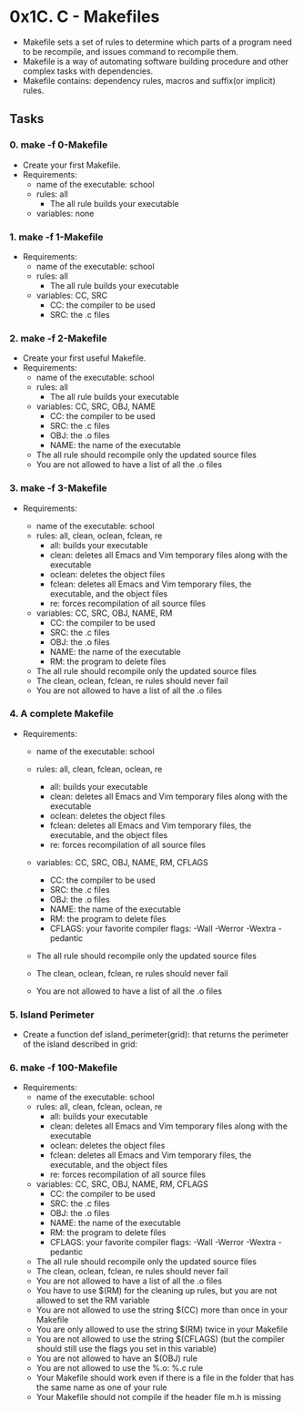 # 0x1C. C - Makefiles
- Makefile sets a set of rules to determine which parts of a program
need to be recompile, and issues command to recompile them. 
- Makefile is a way of automating software building procedure and other
complex tasks with dependencies. 
- Makefile contains: dependency rules, macros and suffix(or implicit)
rules. 

## Tasks
### 0. make -f 0-Makefile
- Create your first Makefile.
- Requirements:
	* name of the executable: school
	* rules: all
		- The all rule builds your executable
	* variables: none

### 1. make -f 1-Makefile
- Requirements:
	* name of the executable: school
	* rules: all
		- The all rule builds your executable
	* variables: CC, SRC
		- CC: the compiler to be used
		- SRC: the .c files

### 2. make -f 2-Makefile
- Create your first useful Makefile.
- Requirements:
	* name of the executable: school
	* rules: all
		- The all rule builds your executable
	* variables: CC, SRC, OBJ, NAME
		- CC: the compiler to be used
		- SRC: the .c files
		- OBJ: the .o files
		- NAME: the name of the executable
	* The all rule should recompile only the updated source files
	* You are not allowed to have a list of all the .o files

### 3. make -f 3-Makefile
- Requirements:

	* name of the executable: school
	* rules: all, clean, oclean, fclean, re
		- all: builds your executable
		- clean: deletes all Emacs and Vim temporary files along with the executable
		- oclean: deletes the object files
		- fclean: deletes all Emacs and Vim temporary files, the executable, and the object files
		- re: forces recompilation of all source files
	* variables: CC, SRC, OBJ, NAME, RM
		- CC: the compiler to be used
		- SRC: the .c files
		- OBJ: the .o files
		- NAME: the name of the executable
		- RM: the program to delete files
	* The all rule should recompile only the updated source files
	* The clean, oclean, fclean, re rules should never fail
	* You are not allowed to have a list of all the .o files

### 4. A complete Makefile
- Requirements:
	* name of the executable: school
	* rules: all, clean, fclean, oclean, re
		- all: builds your executable
		- clean: deletes all Emacs and Vim temporary files along with the executable
		- oclean: deletes the object files
		- fclean: deletes all Emacs and Vim temporary files, the executable, and the object files
		- re: forces recompilation of all source files
	* variables: CC, SRC, OBJ, NAME, RM, CFLAGS
		- CC: the compiler to be used
		- SRC: the .c files
		- OBJ: the .o files
		- NAME: the name of the executable
		- RM: the program to delete files
		- CFLAGS: your favorite compiler flags: -Wall -Werror -Wextra -pedantic
	* The all rule should recompile only the updated source files
	* The clean, oclean, fclean, re rules should never fail

	* You are not allowed to have a list of all the .o files

### 5. Island Perimeter
- Create a function def island_perimeter(grid): that returns the perimeter of the island described in grid:

### 6. make -f 100-Makefile
- Requirements:
	* name of the executable: school
	* rules: all, clean, fclean, oclean, re
		- all: builds your executable
		- clean: deletes all Emacs and Vim temporary files along with the executable
		- oclean: deletes the object files
		- fclean: deletes all Emacs and Vim temporary files, the executable, and the object files
		- re: forces recompilation of all source files
	* variables: CC, SRC, OBJ, NAME, RM, CFLAGS
		- CC: the compiler to be used
		- SRC: the .c files
		- OBJ: the .o files
		- NAME: the name of the executable
		- RM: the program to delete files
		- CFLAGS: your favorite compiler flags: -Wall -Werror -Wextra -pedantic
	* The all rule should recompile only the updated source files
	* The clean, oclean, fclean, re rules should never fail
	* You are not allowed to have a list of all the .o files
	* You have to use $(RM) for the cleaning up rules, but you are not allowed to set the RM variable
	* You are not allowed to use the string $(CC) more than once in your Makefile
	* You are only allowed to use the string $(RM) twice in your Makefile
	* You are not allowed to use the string $(CFLAGS) (but the compiler should still use the flags you set in this variable)
	* You are not allowed to have an $(OBJ) rule
	* You are not allowed to use the %.o: %.c rule
	* Your Makefile should work even if there is a file in the folder that has the same name as one of your rule
	* Your Makefile should not compile if the header file m.h is missing
